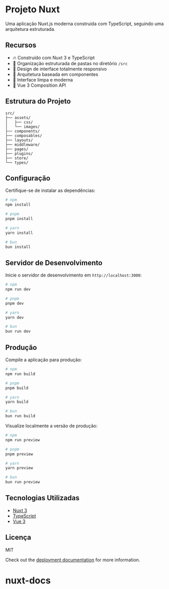 # Projeto Nuxt

Uma aplicação Nuxt.js moderna construída com TypeScript, seguindo uma arquitetura estruturada.

## Recursos

- 🔥 Construído com Nuxt 3 e TypeScript
- 📁 Organização estruturada de pastas no diretório `/src`
- 📱 Design de interface totalmente responsivo
- 🧩 Arquitetura baseada em componentes
- 🎨 Interface limpa e moderna
- 🔄 Vue 3 Composition API

## Estrutura do Projeto

```
src/
├── assets/
│   ├── css/
│   └── images/
├── components/
├── composables/
├── layouts/
├── middleware/
├── pages/
├── plugins/
├── store/
└── types/
```

## Configuração

Certifique-se de instalar as dependências:

```bash
# npm
npm install

# pnpm
pnpm install

# yarn
yarn install

# bun
bun install
```

## Servidor de Desenvolvimento

Inicie o servidor de desenvolvimento em `http://localhost:3000`:

```bash
# npm
npm run dev

# pnpm
pnpm dev

# yarn
yarn dev

# bun
bun run dev
```

## Produção

Compile a aplicação para produção:

```bash
# npm
npm run build

# pnpm
pnpm build

# yarn
yarn build

# bun
bun run build
```

Visualize localmente a versão de produção:

```bash
# npm
npm run preview

# pnpm
pnpm preview

# yarn
yarn preview

# bun
bun run preview
```

## Tecnologias Utilizadas

- [Nuxt 3](https://nuxt.com/)
- [TypeScript](https://www.typescriptlang.org/)
- [Vue 3](https://vuejs.org/)

## Licença

MIT

Check out the [deployment documentation](https://nuxt.com/docs/getting-started/deployment) for more information.
# nuxt-docs
